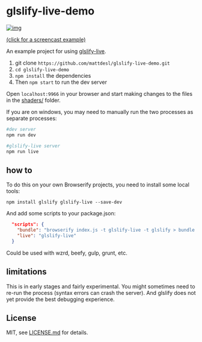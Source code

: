 # glslify-live-demo

[![img](http://i.imgur.com/avt4SIt.jpg)](https://www.youtube.com/watch?v=Bbb2sFH5yf8)

[(click for a screencast example)](https://www.youtube.com/watch?v=Bbb2sFH5yf8)

An example project for using [glslify-live](https://github.com/hughsk/glslify-live).

1. git clone `https://github.com/mattdesl/glslify-live-demo.git`
2. `cd glslify-live-demo`
3. `npm install` the dependencies
4. Then `npm start` to run the dev server

Open `localhost:9966` in your browser and start making changes to the files in the [shaders/](shaders/) folder.

If you are on windows, you may need to manually run the two processes as separate processes:

```sh
#dev server
npm run dev

#glslify-live server
npm run live
```

## how to

To do this on your own Browserify projects, you need to install some local tools:

```npm install glslify glslify-live --save-dev```

And add some scripts to your package.json:

```json
  "scripts": {
    "bundle": "browserify index.js -t glslify-live -t glslify > bundle.js",
    "live": "glslify-live"
  }
```

Could be used with wzrd, beefy, gulp, grunt, etc. 

## limitations

This is in early stages and fairly experimental. You might sometimes need to re-run the process (syntax errors can crash the server). And glslify does not yet provide the best debugging experience. 

## License

MIT, see [LICENSE.md](http://github.com/mattdesl/glslify-live-demo/blob/master/LICENSE.md) for details.
